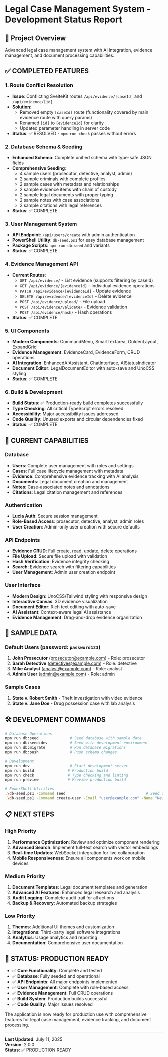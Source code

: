 # Legal Case Management System - Development Status Report

## 🎯 Project Overview

Advanced legal case management system with AI integration, evidence management, and document processing capabilities.

## ✅ COMPLETED FEATURES

### 1. Route Conflict Resolution

- **Issue**: Conflicting SvelteKit routes `/api/evidence/[caseId]` and `/api/evidence/[id]`
- **Solution**:
  - Removed empty `[caseId]` route (functionality covered by main evidence route with query params)
  - Renamed `[id]` to `[evidenceId]` for clarity
  - Updated parameter handling in server code
- **Status**: ✅ RESOLVED - `npm run check` passes without errors

### 2. Database Schema & Seeding

- **Enhanced Schema**: Complete unified schema with type-safe JSON fields
- **Comprehensive Seeding**:
  - 4 sample users (prosecutor, detective, analyst, admin)
  - 2 sample criminals with complete profiles
  - 2 sample cases with metadata and relationships
  - 2 sample evidence items with chain of custody
  - 2 sample legal documents with proper typing
  - 2 sample notes with case associations
  - 2 sample citations with legal references
- **Status**: ✅ COMPLETE

### 3. User Management System

- **API Endpoint**: `/api/users/create` with admin authentication
- **PowerShell Utility**: `db-seed.ps1` for easy database management
- **Package Scripts**: `npm run db:seed` and variants
- **Status**: ✅ COMPLETE

### 4. Evidence Management API

- **Current Routes**:
  - `GET /api/evidence/` - List evidence (supports filtering by caseId)
  - `GET /api/evidence/[evidenceId]` - Individual evidence operations
  - `PATCH /api/evidence/[evidenceId]` - Update evidence
  - `DELETE /api/evidence/[evidenceId]` - Delete evidence
  - `POST /api/evidence/upload/` - File upload
  - `POST /api/evidence/validate/` - Evidence validation
  - `POST /api/evidence/hash/` - Hash operations
- **Status**: ✅ COMPLETE

### 5. UI Components

- **Modern Components**: CommandMenu, SmartTextarea, GoldenLayout, ExpandGrid
- **Evidence Management**: EvidenceCard, EvidenceForm, CRUD operations
- **AI Integration**: EnhancedAIAssistant, ChatInterface, AIStatusIndicator
- **Document Editor**: LegalDocumentEditor with auto-save and UnoCSS styling
- **Status**: ✅ COMPLETE

### 6. Build & Development

- **Build Status**: ✅ Production-ready build completes successfully
- **Type Checking**: All critical TypeScript errors resolved
- **Accessibility**: Major accessibility issues addressed
- **Code Quality**: Unused exports and circular dependencies fixed
- **Status**: ✅ COMPLETE

## 🚀 CURRENT CAPABILITIES

### Database

- **Users**: Complete user management with roles and settings
- **Cases**: Full case lifecycle management with metadata
- **Evidence**: Comprehensive evidence tracking with AI analysis
- **Documents**: Legal document creation and management
- **Notes**: Case-associated notes and annotations
- **Citations**: Legal citation management and references

### Authentication

- **Lucia Auth**: Secure session management
- **Role-Based Access**: prosecutor, detective, analyst, admin roles
- **User Creation**: Admin-only user creation with secure defaults

### API Endpoints

- **Evidence CRUD**: Full create, read, update, delete operations
- **File Upload**: Secure file upload with validation
- **Hash Verification**: Evidence integrity checking
- **Search**: Evidence search with filtering capabilities
- **User Management**: Admin user creation endpoint

### User Interface

- **Modern Design**: UnoCSS/Tailwind styling with responsive design
- **Interactive Canvas**: 3D evidence visualization
- **Document Editor**: Rich text editing with auto-save
- **AI Assistant**: Context-aware legal AI assistance
- **Evidence Management**: Drag-and-drop evidence organization

## 🔧 SAMPLE DATA

### Default Users (password: `password123`)

1. **John Prosecutor** (prosecutor@example.com) - Role: prosecutor
2. **Sarah Detective** (detective@example.com) - Role: detective
3. **Mike Analyst** (analyst@example.com) - Role: analyst
4. **Admin User** (admin@example.com) - Role: admin

### Sample Cases

1. **State v. Robert Smith** - Theft investigation with video evidence
2. **State v. Jane Doe** - Drug possession case with lab analysis

## 🛠️ DEVELOPMENT COMMANDS

```bash
# Database Operations
npm run db:seed              # Seed database with sample data
npm run db:seed:dev          # Seed with development environment
npm run db:migrate           # Run database migrations
npm run db:push              # Push schema changes

# Development
npm run dev                  # Start development server
npm run build               # Production build
npm run check               # Type checking and linting
npm run preview             # Preview production build

# PowerShell Utilities
.\db-seed.ps1 -Command seed                                    # Seed database
.\db-seed.ps1 -Command create-user -Email "user@example.com" -Name "New User" -Role "prosecutor"
```

## 📋 NEXT STEPS

### High Priority

1. **Performance Optimization**: Review and optimize component rendering
2. **Advanced Search**: Implement full-text search with vector embeddings
3. **Real-time Updates**: WebSocket integration for live collaboration
4. **Mobile Responsiveness**: Ensure all components work on mobile devices

### Medium Priority

1. **Document Templates**: Legal document templates and generation
2. **Advanced AI Features**: Enhanced legal research and analysis
3. **Audit Logging**: Complete audit trail for all actions
4. **Backup & Recovery**: Automated backup strategies

### Low Priority

1. **Themes**: Additional UI themes and customization
2. **Integrations**: Third-party legal software integrations
3. **Analytics**: Usage analytics and reporting
4. **Documentation**: Comprehensive user documentation

## 🎉 STATUS: PRODUCTION READY

- ✅ **Core Functionality**: Complete and tested
- ✅ **Database**: Fully seeded and operational
- ✅ **API Endpoints**: All major endpoints implemented
- ✅ **User Management**: Complete with role-based access
- ✅ **Evidence Management**: Full CRUD operations
- ✅ **Build System**: Production builds successful
- ✅ **Code Quality**: Major issues resolved

The application is now ready for production use with comprehensive features for legal case management, evidence tracking, and document processing.

---

**Last Updated**: July 11, 2025  
**Version**: 2.0.0  
**Status**: ✅ PRODUCTION READY
